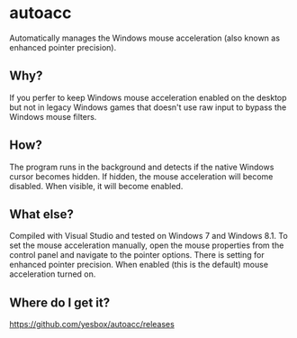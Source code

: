 # autoacc
Automatically manages the Windows mouse acceleration (also known as enhanced pointer precision).

## Why?
If you perfer to keep Windows mouse acceleration enabled on the desktop but not in legacy Windows games that doesn't use raw input to bypass the Windows mouse filters.

## How?
The program runs in the background and detects if the native Windows cursor becomes hidden. If hidden, the mouse acceleration will become disabled. When visible, it will become enabled.

## What else?
Compiled with Visual Studio and tested on Windows 7 and Windows 8.1.
To set the mouse acceleration manually, open the mouse properties from the control panel and navigate to the pointer options. There is setting for enhanced pointer precision. When enabled (this is the default) mouse acceleration turned on.

## Where do I get it?
https://github.com/yesbox/autoacc/releases
